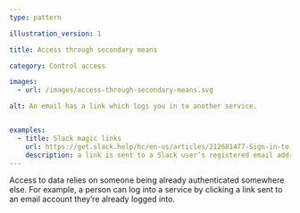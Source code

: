 ```yaml
---
type: pattern

illustration_version: 1

title: Access through secondary means

category: Control access

images:
  - url: /images/access-through-secondary-means.svg

alt: An email has a link which logs you in to another service.


examples:
  - title: Slack magic links
    url: https://get.slack.help/hc/en-us/articles/212681477-Sign-in-to-Slack
    description: a link is sent to a Slack user’s registered email address, allowing them to log into the service without a password
---
```


Access to data relies on someone being already authenticated somewhere else.
For example, a person can log into a service by clicking a link sent to an email account they’re already logged into.
